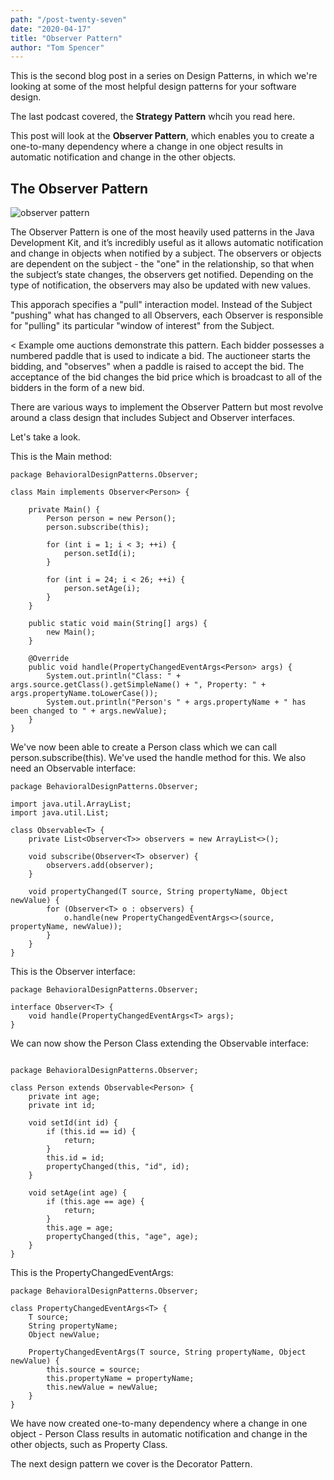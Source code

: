 ```yaml
---
path: "/post-twenty-seven"
date: "2020-04-17"
title: "Observer Pattern"
author: "Tom Spencer"
---
```


This is the second blog post in a series on Design Patterns, in which we're looking at some of the most helpful design patterns for your software design.

The last podcast covered, the **Strategy Pattern** whcih you read here. 

This post will look at the **Observer Pattern**, which enables you to create a one-to-many dependency where a change in one object results in automatic notification and change in the other objects.

## The Observer Pattern

![observer pattern](https://user-images.githubusercontent.com/63193195/80313609-d0e1b400-87e3-11ea-90f9-14184f7f7042.jpg)

The Observer Pattern is one of the most heavily used patterns in the Java Development Kit, and it’s incredibly useful as it allows automatic notification and change in objects when notified by a subject. The observers or objects are dependent on the subject - the "one" in the relationship, so that when the subject’s state changes, the observers get notified. Depending on the type of notification, the observers may also be updated with new values.

This apporach specifies a "pull" interaction model. Instead of the Subject "pushing" what has changed to all Observers, each Observer is responsible for "pulling" its particular "window of interest" from the Subject. 

< Example ome auctions demonstrate this pattern. Each bidder possesses a numbered paddle that is used to indicate a bid. The auctioneer starts the bidding, and "observes" when a paddle is raised to accept the bid. The acceptance of the bid changes the bid price which is broadcast to all of the bidders in the form of a new bid.

There are various ways to implement the Observer Pattern but most revolve around a class design that includes Subject and Observer interfaces.

Let's take a look. 

This is the Main method:
```
package BehavioralDesignPatterns.Observer;

class Main implements Observer<Person> {

    private Main() {
        Person person = new Person();
        person.subscribe(this);

        for (int i = 1; i < 3; ++i) {
            person.setId(i);
        }

        for (int i = 24; i < 26; ++i) {
            person.setAge(i);
        }
    }

    public static void main(String[] args) {
        new Main();
    }

    @Override
    public void handle(PropertyChangedEventArgs<Person> args) {
        System.out.println("Class: " + args.source.getClass().getSimpleName() + ", Property: " + args.propertyName.toLowerCase());
        System.out.println("Person's " + args.propertyName + " has been changed to " + args.newValue);
    }
}
```
We've now been able to create a Person class which we can call person.subscribe(this). We've used the handle method for this. We also need an Observable interface:
```
package BehavioralDesignPatterns.Observer;

import java.util.ArrayList;
import java.util.List;

class Observable<T> {
    private List<Observer<T>> observers = new ArrayList<>();

    void subscribe(Observer<T> observer) {
        observers.add(observer);
    }

    void propertyChanged(T source, String propertyName, Object newValue) {
        for (Observer<T> o : observers) {
            o.handle(new PropertyChangedEventArgs<>(source, propertyName, newValue));
        }
    }
}
```
This is the Observer interface:
```
package BehavioralDesignPatterns.Observer;

interface Observer<T> {
    void handle(PropertyChangedEventArgs<T> args);
}
```
We can now show the Person Class extending the Observable interface:
```
  
package BehavioralDesignPatterns.Observer;

class Person extends Observable<Person> {
    private int age;
    private int id;

    void setId(int id) {
        if (this.id == id) {
            return;
        }
        this.id = id;
        propertyChanged(this, "id", id);
    }

    void setAge(int age) {
        if (this.age == age) {
            return;
        }
        this.age = age;
        propertyChanged(this, "age", age);
    }
}
```
This is the PropertyChangedEventArgs:
```
package BehavioralDesignPatterns.Observer;

class PropertyChangedEventArgs<T> {
    T source;
    String propertyName;
    Object newValue;

    PropertyChangedEventArgs(T source, String propertyName, Object newValue) {
        this.source = source;
        this.propertyName = propertyName;
        this.newValue = newValue;
    }
}
```
We have now created one-to-many dependency where a change in one object - Person Class results in automatic notification and change in the other objects, such as Property Class. 

The next design pattern we cover is the Decorator Pattern.
